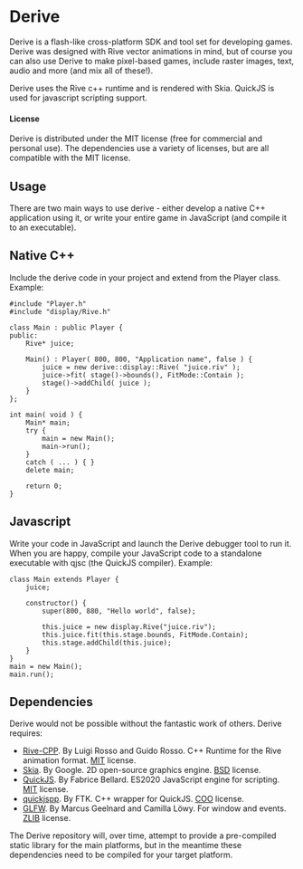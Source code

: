 # Derive

Derive is a flash-like cross-platform SDK and tool set for developing games. Derive was designed with Rive vector animations in mind, but of course you can also use Derive to make pixel-based games, include raster images, text, audio and more (and mix all of these!).

Derive uses the Rive c++ runtime and is rendered with Skia. QuickJS is used for javascript scripting support.

#### License
Derive is distributed under the MIT license (free for commercial and personal use). The dependencies use a variety of licenses, but are all compatible with the MIT license.

## Usage

There are two main ways to use derive - either develop a native C++ application using it, or write your entire game in JavaScript (and compile it to an executable). 

## Native C++

Include the derive code in your project and extend from the Player class. Example:
```
#include "Player.h"
#include "display/Rive.h"

class Main : public Player {
public:
	Rive* juice;

	Main() : Player( 800, 800, "Application name", false ) {
		juice = new derive::display::Rive( "juice.riv" );
		juice->fit( stage()->bounds(), FitMode::Contain );
		stage()->addChild( juice );
	}
};

int main( void ) {
	Main* main;
	try {
		main = new Main();
		main->run();
	}
	catch ( ... ) { }
	delete main;

	return 0;
}
````

## Javascript
Write your code in JavaScript and launch the Derive debugger tool to run it. When you are happy, compile your JavaScript code to a standalone executable with qjsc (the QuickJS compiler). Example:

````
class Main extends Player {
	juice;

	constructor() {
		super(800, 880, "Hello world", false);

		this.juice = new display.Rive("juice.riv");
		this.juice.fit(this.stage.bounds, FitMode.Contain);
		this.stage.addChild(this.juice);
	}
}
main = new Main();
main.run();
````

## Dependencies

Derive would not be possible without the fantastic work of others. Derive requires:

* [Rive-CPP](https://rive.app/). By Luigi Rosso and Guido Rosso. C++ Runtime for the Rive animation format. [MIT](https://opensource.org/licenses/MIT) license.
* [Skia](https://skia.org/). By Google. 2D open-source graphics engine. [BSD](https://opensource.org/licenses/BSD-3-Clause) license.
* [QuickJS](https://bellard.org/quickjs/). By Fabrice Bellard. ES2020 JavaScript engine for scripting. [MIT](https://opensource.org/licenses/MIT) license.
* [quickjspp](https://github.com/ftk/quickjspp). By FTK. C++ wrapper for QuickJS. [COO](https://creativecommons.org/publicdomain/zero/1.0/) license.
* [GLFW](https://www.glfw.org/). By Marcus Geelnard and Camilla Löwy. For window and events. [ZLIB](https://opensource.org/licenses/Zlib) license.

The Derive repository will, over time, attempt to provide a pre-compiled static library for the main platforms, but in the meantime these dependencies need to be compiled for your target platform.

